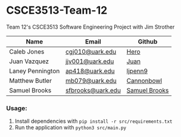 # CSCE3513-Team-12
Team 12's CSCE3513 Software Engineering Project with Jim Strother

|Name|Email|Github|
|-|-|-|
|Caleb Jones|cgj010@uark.edu|[Hero](https://github.com/TheHeroBrine422)|
|Juan Vazquez|jjv001@uark.edu|[Juan](https://github.com/sleepyRecluse)|
|Laney Pennington|ap418@uark.edu|[ljpenn9](https://github.com/ljpenn9)|
|Matthew Butler|mb079@uark.edu|[Cannonbowl](https://github.com/CannonBowl)|
|Samuel Brooks|sfbrooks@uark.edu|[Samuel Brooks](https://github.com/SamForrestB)|

### Usage:

1. Install dependencies with `pip install -r src/requirements.txt`
2. Run the application with `python3 src/main.py`
